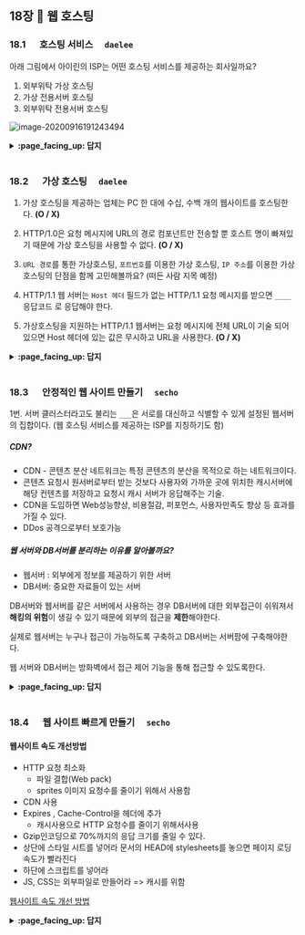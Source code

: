 ## 18장 :octopus: 웹 호스팅
### __18.1__ 　  호스팅 서비스　 `daelee`
아래 그림에서 아이린의 ISP는 어떤 호스팅 서비스를 제공하는 회사일까요?

1. 외부위탁 가상 호스팅
2. 가상 전용서버 호스팅
3. 외부위탁 전용서버 호스팅

![image-20200916191243494](https://user-images.githubusercontent.com/37580034/93333348-26376400-f85e-11ea-8604-a755dfa85884.png)
<details>
<summary> <b> :page_facing_up: 답지 </b>  </summary>
<div markdown="1">
  
아래 그림에서 아이린의 ISP는 어떤 호스팅 서비스를 제공하는 회사일까요?

1. 외부위탁 가상 호스팅
2. 가상 전용서버 호스팅
3. 외부위탁 전용서버 호스팅

![image-20200916191243494](https://user-images.githubusercontent.com/37580034/93333348-26376400-f85e-11ea-8604-a755dfa85884.png)

> 정답 : **3. 외부위탁 전용서버 호스팅**
>
> **외부위탁 전용서버 호스팅**이란, ISP에서 서버를 한 대씩 임대하여 전용의 네트워크와 물리적인 서버를 사용하는 것을 말한다.

> **ISP**(Internet Service Provider) : 개인이나 기업에게 인터넷 접속 서비스, 웹 사이트 구축 등을 제공하는 회사를 말한다.

</div>
</details>
<br>

### __18.2__ 　  가상 호스팅　 `daelee`
1. 가상 호스팅을 제공하는 업체는 PC 한 대에 수십, 수백 개의 웹사이트를 호스팅한다. **(O / X)**



2. HTTP/1.0은 요청 메시지에 URL의 경로 컴포넌트만 전송할 뿐 호스트 명이 빠져있기 때문에 가상 호스팅을 사용할 수 없다. **(O / X)**



3. `URL 경로`를 통한 가상호스팅, `포트번호`를 이용한 가상 호스팅, `IP 주소`를 이용한 가상 호스팅의 단점을 함께 고민해볼까요? (떠든 사람 지목 예정)



4. HTTP/1.1 웹 서버는 `Host 헤더` 필드가 없는 HTTP/1.1 요청 메시지를 받으면 `____`응답코드 로 응답해야 한다.



5. 가상호스팅을 지원하는 HTTP/1.1 웹서버는 요청 메시지에 전체 URL이 기술 되어 있으면 Host 헤더에 있는 값은 무시하고 URL을 사용한다.  **(O / X)**


<details>
<summary> <b> :page_facing_up: 답지 </b>  </summary>
<div markdown="1">
  

1. 가상 호스팅을 제공하는 업체는 PC 한 대에 수십, 수백 개의 웹사이트를 호스팅한다. **(O / X)**

   > 정답 : **X**
   >
   > 실제로는 하나의 서버가 아니라 **서버 팜*(*server farm)**이라고 불리는 복제 서버 그룹들이 수백, 수천 개의 웹사이트를 호스팅한다. 팜에 있는 각 서버는 다른 서버를 복제한 것이다. 서버 팜에 대한 자세한 내용은 20장에서 다룬다. 

2. HTTP/1.0은 요청 메시지에 URL의 경로 컴포넌트만 전송할 뿐 호스트 명이 빠져있기 때문에 가상 호스팅을 사용할 수 없다. **(O / X)**

   > 정답 : X
   >
   > HTTP/1.0 요청은 호스트 정보에 대한 별다른 언급 없이 `"GET /index.html"`이라는 요청을 한다. 그러면 가상으로 호스팅한 여러 웹 서비스중 어떤 것을 원하는지 명확하지 않게 된다.  
   >
   > 초기 HTTP 명세는 가상 호스팅을 고려하지 않았기 때문에 생긴 문제인데, 웹 호스팅  업자들은 가상 호스팅을 지원하기 위해 다음 네 가지 기술을 고안했다.
   >
   > - URL 경로를 통한 가상 호스팅
   > - 포트번호를 이용한 가상 호스팅
   > - IP 주소를 통한 가상 호스팅
   > - Host 헤더를 통한 가상 호스팅

3. `URL 경로`를 통한 가상호스팅, `포트번호`를 이용한 가상 호스팅, `IP 주소`를 이용한 가상 호스팅의 단점을 함께 고민해볼까요? (떠든 사람 지목 예정)

   > **URL 경로를 통한 가상호스팅**은 각 가상 사이트 URL에 특정 경로 컴포넌트를 추가해서 구분하는 방식인데, 이미 호스트 명에 포함된 접두어를 불필요하게 한 번 더 사용해야한다는 점이 사용자에게 혼란을 준다.
   >
   > ```
   > www.yebalja.com/yebalja/index.html
   > www.daelee-home.com/daelee/index.html
   > ```
   >
   > **포트번호를 이용한 가상호스팅**은 각 사이트별로 다른 포트를 할당하여 구분하는 방식인데, 사용자 입장에서는 포트 번호를 주소에 직접 입력해야하기 때문에 별로다.
   >
   > **IP 주소를 이용한 가상호스팅은** 각 사이트마다 유일한 IP 주소를 할당하는 방식인데,  규모가 큰 호스팅 업체에게는 문제가 있을 수 있다. 일반적으로 하나의 물리적인 장비에 연결할 수 있는 IP 개수에는 제한이 있고, 수천 개의 IP 주소를 관리하는 비용이 크게 들기 때문이다. 그러나 널리 사용되는 방식.

4. HTTP/1.1 웹 서버는 `Host 헤더` 필드가 없는 HTTP/1.1 요청 메시지를 받으면 `____`응답코드 로 응답해야 한다.

   > 정답 : **400 Bad Request**

5. 가상호스팅을 지원하는 HTTP/1.1 웹서버는 요청 메시지에 전체 URL이 기술 되어 있으면 Host 헤더에 있는 값은 무시하고 URL을 사용한다.  **(O / X)**

   > 정답 : **O**
   >
   > 가상 호스트를 사용하는 모든 웹서버는 HTTP/1.1을 통해 오는 리소스를 결정하기 위해서 다음과 같은 규칙을 사용해야 한다.
   >
   > 1. HTTP 요청 메시지에 전체 URL(스킴과 호스트 컴포넌트)이 기술되어 있으면, Host 헤더에 있는 값은 무시하고 URL을 사용한다.
   > 2. HTTP 요청 메시지에 있는 URL에 호스트 명이 기술되어 있지 않고 요청에 Host 헤더가 있으면, 호스트 명과 Host 헤더에서 가져온다.
   > 3. 1, 2단계에서 호스트를 결정할 수 없으면 클라이언트에 400 Bad Request응답을 반환한다.

</div>
</details>
<br>



### __18.3__ 　  안정적인 웹 사이트 만들기　 `secho`

1번. 서버 클러스터라고도 불리는 `___`은 서로를 대신하고 식별할 수 있게 설정된 웹서버의 집합이다. (웹 호스팅 서비스를 제공하는 ISP를 지칭하기도 함)



##### CDN?

- CDN - 콘텐츠 분산 네트워크는 특정 콘텐츠의 분산을 목적으로 하는 네트워크이다. 
- 콘텐츠 요청시 원서버로부터 받는 것보다 사용자와 가까운 곳에 위치한 캐시서버에 해당 컨텐츠를 저장하고 요청시 캐시 서버가 응답해주는 기술.
- CDN을 도입하면 Web성능향상, 비용절감, 퍼포먼스, 사용자만족도 향상 등 효과를 가질 수 있다.
- DDos 공격으로부터 보호가능

##### 웹 서버와 DB서버를 분리하는 이유를 알아볼까요?

- 웹서버 : 외부에게 정보를 제공하기 위한 서버
- DB서버: 중요한 자료들이 있는 서버

DB서버와 웹서버를 같은 서버에서 사용하는 경우 DB서버에 대한 외부접근이 쉬워져서 **해킹의 위험**이 생길 수 있기 때문에 외부의 접근을 **제한**해야한다.

실제로 웹서버는 누구나 접근이 가능하도록 구축하고 DB서버는 서버팜에 구축해야한다.

웹 서버와 DB서버는 방화벽에서 접근 제어 기능을 통해 접근할 수 있도록한다.

<details>
<summary> <b> :page_facing_up: 답지 </b>  </summary>
<div markdown="1">

1번. 서버 클러스터라고도 불리는 `___`은 서로를 대신하고 식별할 수 있게 설정된 웹서버의 집합이다. (웹 호스팅 서비스를 제공하는 ISP를 지칭하기도 함)

-> 서버팜

</div>
</details>
<br>

### __18.4__ 　  웹 사이트 빠르게 만들기　 `secho`

#### 웹사이트 속도 개선방법

- HTTP 요청 최소화
  - 파일 결합(Web pack)
  - sprites 이미지 요청수를 줄이기 위해서 사용함
- CDN 사용
- Expires , Cache-Control을 헤더에 추가
  - 캐시사용으로 HTTP 요청수를 줄이기 위해서사용
- Gzip인코딩으로 70%까지의 응답 크기를 줄일 수 있다.
- 상단에 스타일 시트를 넣어라 문서의 HEAD에 stylesheets를 놓으면 페이지 로딩속도가 빨라진다
- 하단에 스크립트를 넣어라 
- JS, CSS는 외부파일로 만들어라 => 캐시를 위함

[웹사이트 속도 개선 방법](https://nuts84.tistory.com/25)

<details>
<summary> <b> :page_facing_up: 답지 </b>  </summary>
<div markdown="1">


- 여기에
- 해설을 작성해주세요

</div>
</details>
<br>
